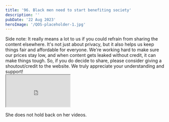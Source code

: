 ```yaml
---
title: '96. Black men need to start benefiting society'
description: ''
pubDate: '22 Aug 2023'
heroImage: '/QOS-placeholder-1.jpg'
---
```

<div class="video_paragraph_header"> Side note: It really means a lot to us if you could refrain from sharing the content elsewhere. It's not just about privacy, but it also helps us keep things fair and affordable for everyone. We're working hard to make sure our prices stay low, and when content gets leaked without credit, it can make things tough. So, if you do decide to share, please consider giving a shoutout/credit to the website. We truly appreciate your understanding and support!</div>

<iframe src="https://drive.google.com/file/d/1QI7embXfSgf3gbHe-cT2NvekBVJkcRt5/preview" width="200" height="100" allow="autoplay" allowfullscreen="allowfullscreen"></iframe>

She does not hold back on her videos.
<br>
<br>
<!---<a class="read_more" href="https://drive.google.com/file/d/1QI7embXfSgf3gbHe-cT2NvekBVJkcRt5/view?usp=sharing">Download</a>--->